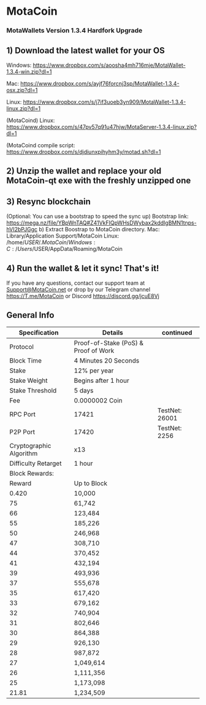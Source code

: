 <h1>MotaCoin</h1>
<h3>MotaWallets Version 1.3.4 Hardfork Upgrade <h3>


## 1) Download the latest wallet for your OS
Windows: https://www.dropbox.com/s/aoosha4mh716mje/MotaWallet-1.3.4-win.zip?dl=1 

Mac: https://www.dropbox.com/s/ayjf76forcnj3sp/MotaWallet-1.3.4-osx.zip?dl=1

Linux: https://www.dropbox.com/s/j7if3uoeb3yn909/MotaWallet-1.3.4-linux.zip?dl=1 

(MotaCoind) Linux: https://www.dropbox.com/s/47pv57q91u47hjw/MotaServer-1.3.4-linux.zip?dl=1

(MotaCoind compile script: https://www.dropbox.com/s/djdiunxpihyhm3y/motad.sh?dl=1

## 2) Unzip the wallet and replace your old MotaCoin-qt exe with the freshly unzipped one

## 3) Resync blockchain 
(Optional: You can use a bootstrap to speed the sync up)
Bootstrap link: https://mega.nz/file/YBpWnTAQ#Z41VkFIQpWHsDWybax2kddIgBMN1tnps-hVI2bPJGgc
    b) Extract Boostrap to MotaCoin directory.
	       Mac: Library/Application Support/MotaCoin
	       Linux: /home/$USER/.MotaCoin/
	       Windows: C:/Users/$USER/AppData/Roaming/MotaCoin
         
## 4) Run the wallet & let it sync! That's it!

If you have any questions, contact our support team at Support@MotaCoin.net or drop by our Telegram channel https://T.me/MotaCoin or Discord https://discord.gg/jcuE8Vj






## General Info
| Specification  | Details |	continued |
| ------------- | ------------- | ------------- |
| Protocol  |  Proof-of-Stake (PoS) & Proof of Work|
| Block Time  | 4 Minutes 20 Seconds |
| Stake  | 12% per year |
| Stake Weight | Begins after 1 hour |
| Stake Threshold | 5 days |
| Fee | 0.0000002 Coin |
| RPC Port  | 17421  |  TestNet: 26001
| P2P Port | 17420 |  TestNet: 2256
| Cryptographic Algorithm  | x13  |
| Difficulty Retarget  | 1 hour |
| Block Rewards:
Reward | Up to Block   |  
0.420 |   10,000      |   
75    |   61,742      |  
66    |  123,484      |  
55    |  185,226      | 
50    |  246,968      |  
47    |  308,710      | 
44    |  370,452      |  
41    |  432,194      |  
39    |  493,936      | 
37    |  555,678      | 
35    |  617,420      | 
33    |  679,162      | 
32    |  740,904      | 
31    |  802,646      |
30    |  864,388      |
29    |  926,130      | 
28    |  987,872      |  
27    |  1,049,614    | 
26    |  1,111,356    |  
25    |  1,173,098    |  
21.81 |  1,234,509    |   
